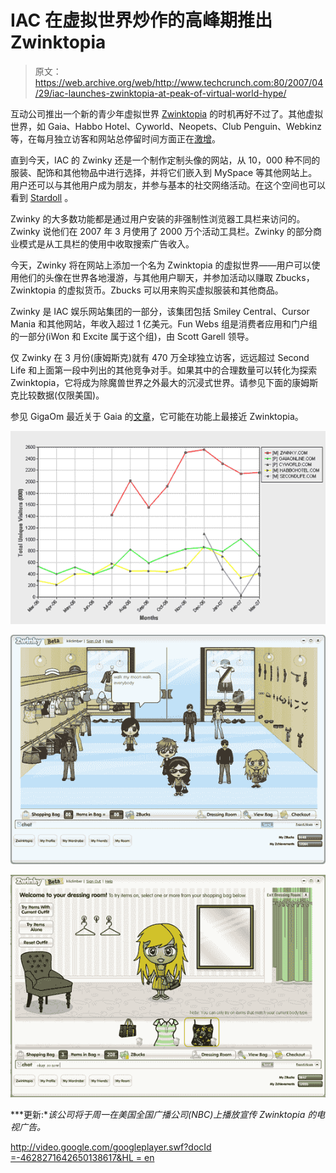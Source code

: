 # IAC 在虚拟世界炒作的高峰期推出 Zwinktopia 

> 原文：<https://web.archive.org/web/http://www.techcrunch.com:80/2007/04/29/iac-launches-zwinktopia-at-peak-of-virtual-world-hype/>

互动公司推出一个新的青少年虚拟世界 [Zwinktopia](https://web.archive.org/web/20221218045938/http://www.zwinky.com/) 的时机再好不过了。其他虚拟世界，如 Gaia、Habbo Hotel、Cyworld、Neopets、Club Penguin、Webkinz 等，在每月独立访客和网站总停留时间方面正在[激增](https://web.archive.org/web/20221218045938/http://lsvp.wordpress.com/2007/04/23/kids-and-teens-have-pushed-at-least-6-immersive-online-worlds-to-over-2m-uumth-in-the-us/)。

直到今天，IAC 的 Zwinky 还是一个制作定制头像的网站，从 10，000 种不同的服装、配饰和其他物品中进行选择，并将它们嵌入到 MySpace 等其他网站上。用户还可以与其他用户成为朋友，并参与基本的社交网络活动。在这个空间也可以看到 [Stardoll](https://web.archive.org/web/20221218045938/http://www.stardoll.com/) 。

Zwinky 的大多数功能都是通过用户安装的非强制性浏览器工具栏来访问的。Zwinky 说他们在 2007 年 3 月使用了 2000 万个活动工具栏。Zwinky 的部分商业模式是从工具栏的使用中收取搜索广告收入。

今天，Zwinky 将在网站上添加一个名为 Zwinktopia 的虚拟世界——用户可以使用他们的头像在世界各地漫游，与其他用户聊天，并参加活动以赚取 Zbucks，Zwinktopia 的虚拟货币。Zbucks 可以用来购买虚拟服装和其他商品。

Zwinky 是 IAC 娱乐网站集团的一部分，该集团包括 Smiley Central、Cursor Mania 和其他网站，年收入超过 1 亿美元。Fun Webs 组是消费者应用和门户组的一部分(iWon 和 Excite 属于这个组)，由 Scott Garell 领导。

仅 Zwinky 在 3 月份(康姆斯克)就有 470 万全球独立访客，远远超过 Second Life 和上面第一段中列出的其他竞争对手。如果其中的合理数量可以转化为探索 Zwinktopia，它将成为除魔兽世界之外最大的沉浸式世界。请参见下面的康姆斯克比较数据(仅限美国)。

参见 GigaOm 最近关于 Gaia 的[文章](https://web.archive.org/web/20221218045938/http://gigaom.com/2007/04/22/move-over-myspace-gaia-online-is-here)，它可能在功能上最接近 Zwinktopia。

![](img/fad2c756317fcef5fd08d285919cbf69.png)

![](img/6276f0e262769e05b677efb258732109.png)

![](img/7ef0f6dce298ed58a5d5e20656e9a97d.png)

***更新:**该公司将于周一在美国全国广播公司(NBC)上播放宣传 Zwinktopia 的电视广告。*

[http://video.google.com/googleplayer.swf?docId =-4628271642650138617&HL = en](https://web.archive.org/web/20221218045938/http://video.google.com/googleplayer.swf?docId=-4628271642650138617&hl=en)
